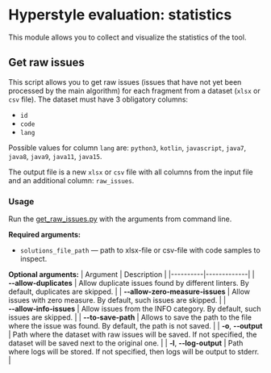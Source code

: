 # Hyperstyle evaluation: statistics

This module allows you to collect and visualize the statistics of the tool.

## Get raw issues
This script allows you to get raw issues (issues that have not yet been processed by the main algorithm) for each fragment from a dataset (`xlsx` or `csv` file). The dataset must have 3 obligatory columns: 
- `id`
- `code`
- `lang`

Possible values for column `lang` are: `python3`, `kotlin`, `javascript`, `java7`, `java8`, `java9`, `java11`, `java15`.

The output file is a new `xlsx` or `csv` file with all columns from the input file and an additional column: `raw_issues`.

### Usage
Run the [get_raw_issues.py](get_raw_issues.py) with the arguments from command line.

**Required arguments:**
- `solutions_file_path` — path to xlsx-file or csv-file with code samples to inspect.

**Optional arguments:**
| Argument | Description |
|----------|-------------|
| **&#8209;&#8209;allow&#8209;duplicates** | Allow duplicate issues found by different linters. By default, duplicates are skipped. |
| **&#8209;&#8209;allow&#8209;zero&#8209;measure&#8209;issues** | Allow issues with zero measure. By default, such issues are skipped. |
| **&#8209;&#8209;allow&#8209;info&#8209;issues** | Allow issues from the INFO category. By default, such issues are skipped. |
| **&#8209;&#8209;to&#8209;save&#8209;path** | Allows to save the path to the file where the issue was found. By default, the path is not saved. |
| **&#8209;o**, **&#8209;&#8209;output** | Path where the dataset with raw issues will be saved. If not specified, the dataset will be saved next to the original one. |
| **&#8209;l**, **&#8209;&#8209;log-output** | Path where logs will be stored. If not specified, then logs will be output to stderr. |
